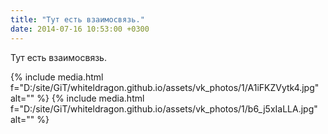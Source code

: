 ```yaml
---
title: "Тут есть взаимосвязь."
date: 2014-07-16 10:53:00 +0300
---
```


Тут есть взаимосвязь.


{% include media.html f="D:/site/GiT/whiteldragon.github.io/assets/vk_photos/1/A1iFKZVytk4.jpg" alt="" %}
{% include media.html f="D:/site/GiT/whiteldragon.github.io/assets/vk_photos/1/b6_j5xIaLLA.jpg" alt="" %}
